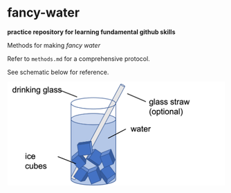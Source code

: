 # fancy-water
**practice repository for learning fundamental github skills**

Methods for making *fancy water*

Refer to `methods.md` for a comprehensive protocol.

See schematic below for reference.

![schematic](diagram.png)
